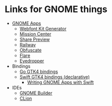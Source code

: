# Links for GNOME things

- [GNOME Apps](https://apps.gnome.org/)
	- [Webfont Kit Generator](https://apps.gnome.org/WebfontKitGenerator/)
	- [Mission Center](https://flathub.org/apps/io.missioncenter.MissionCenter)
	- [Share Preview](https://apps.gnome.org/SharePreview/)
	- [Railway](https://apps.gnome.org/en/DieBahn/)
	- [Obfuscate](https://apps.gnome.org/en/Obfuscate/)
	- [Flare](https://flathub.org/apps/de.schmidhuberj.Flare)
	- [Eyedropper](https://apps.gnome.org/en/Eyedropper/)
- Bindings
	- [Go GTK4 bindings](https://github.com/diamondburned/gotk4)
	- [Swift GTK4 bindings (declarative)](https://github.com/AparokshaUI/adwaita-swift)
		- [Writing GNOME Apps with Swift](https://www.swift.org/blog/adwaita-swift/)
- IDEs
	- [GNOME Builder](https://wiki.gnome.org/Apps/Builder)
	- [CLion](https://www.jetbrains.com/clion/)
